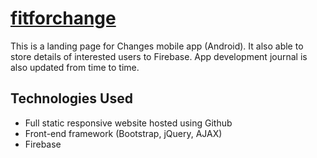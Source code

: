 # [fitforchange](https://fitforchange.xyz/)

This is a landing page for Changes mobile app (Android). It also able to store details of interested users to Firebase. App development journal is also updated from time to time.

## Technologies Used
- Full static responsive website hosted using Github
- Front-end framework (Bootstrap, jQuery, AJAX)
- Firebase
